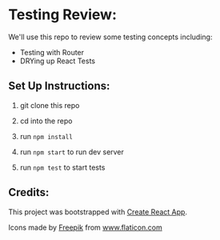 # Testing Review:

We'll use this repo to review some testing concepts including:

- Testing with Router
- DRYing up React Tests

## Set Up Instructions:

1. git clone this repo

2. cd into the repo

3. run `npm install`

4. run `npm start` to run dev server

5. run `npm test` to start tests

## Credits: 

This project was bootstrapped with [Create React App](https://github.com/facebook/create-react-app).

Icons made by <a href="https://www.flaticon.com/authors/freepik" title="Freepik">Freepik</a> from <a href="https://www.flaticon.com/" title="Flaticon"> www.flaticon.com</a>

